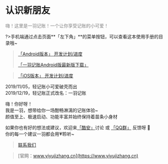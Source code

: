 # 认识新朋友

<font color=gray>嗨！这里是一羽记账！一个让你享受记账的小可爱！</font>

?>手机端通过点击页面**「左下角」**的菜单按钮，可以查看这本使用手册的目录哦~

>[「Android版本」 开发计划/进度](https://trello.com/b/R0SM2I6W/%E4%B8%80%E7%BE%BD%E8%AE%B0%E8%B4%A6-android)
>
>[「一羽记账Android版最新版下载」](https://www.coolapk.com/apk/247977)

>[「iOS版本」 开发计划/进度](https://trello.com/b/R0SM2I6W/%E4%B8%80%E7%BE%BD%E8%AE%B0%E8%B4%A6-ios)

2019/11/05，轻记账小可爱破壳而出<br>2019/12/19，轻记账正式改名：一羽记账 

嗨！你好呀！<br>我是一羽，想带给你一场酣畅淋漓的记账体验~<br>颜值至上、极速启动、功能丰富并始终保持着苗条小身材

如果你也有好的想法或建议，欢迎来[「酷安」](https://www.coolapk.com/apk/kylec.me.lightbookkeeping)讨论 或 [「QQ群」](doc/other/contact.md) 反馈呀 👏 <br>你的每一个建议一羽都会用💗聆听~

> [联系我们](/doc/other/contact.md)

> [官网：www.yiyujizhang.cn](https://www.yiyujizhang.cn)
